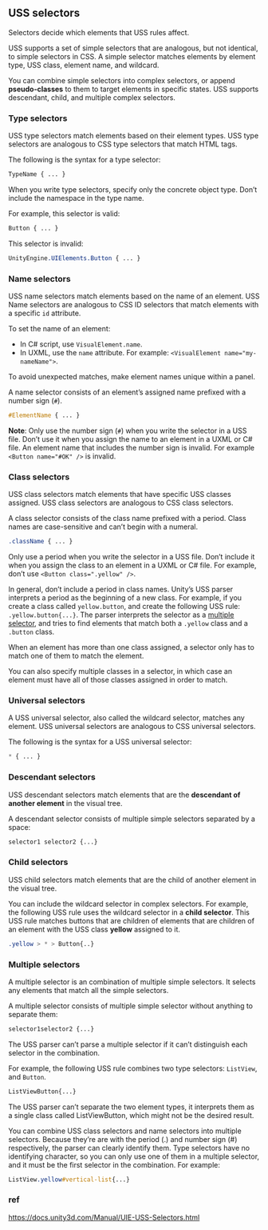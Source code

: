 ## USS selectors
Selectors decide which elements that USS rules affect.

USS supports a set of simple selectors that are analogous, but not identical, to simple selectors in CSS. A simple selector matches elements by element type, USS class, element name, and wildcard.


You can combine simple selectors into complex selectors, or append **pseudo-classes** to them to target elements in specific states. USS supports descendant, child, and multiple complex selectors.


### Type selectors
USS type selectors match elements based on their element types. USS type selectors are analogous to CSS type selectors that match HTML tags.


The following is the syntax for a type selector:

```css
TypeName { ... }
```

When you write type selectors, specify only the concrete object type. Don’t include the namespace in the type name.

For example, this selector is valid:

```css
Button { ... }
```

This selector is invalid:

```css
UnityEngine.UIElements.Button { ... }
```

### Name selectors

USS name selectors match elements based on the name of an element. USS Name selectors are analogous to CSS ID selectors that match elements with a specific `id` attribute.

To set the name of an element:

-   In C# script, use `VisualElement.name`.
-   In UXML, use the `name` attribute. For example: `<VisualElement name="my-nameName">`.

To avoid unexpected matches, make element names unique within a panel.

A name selector consists of an element’s assigned name prefixed with a number sign (`#`).

```css
#ElementName { ... }
```

**Note**: Only use the number sign (`#`) when you write the selector in a USS file. Don’t use it when you assign the name to an element in a UXML or C# file. An element name that includes the number sign is invalid. For example `<Button name="#OK" />` is invalid.


### Class selectors
USS class selectors match elements that have specific USS classes assigned. USS class selectors are analogous to CSS class selectors.


A class selector consists of the class name prefixed with a period. Class names are case-sensitive and can’t begin with a numeral.

```css
.className { ... }
```

Only use a period when you write the selector in a USS file. Don’t include it when you assign the class to an element in a UXML or C# file. For example, don’t use `<Button class=".yellow" />`.

In general, don’t include a period in class names. Unity’s USS parser interprets a period as the beginning of a new class. For example, if you create a class called `yellow.button`, and create the following USS rule: `.yellow.button{...}`. The parser interprets the selector as a [multiple selector](https://docs.unity3d.com/Manual/UIE-USS-Selectors-class.htmlUIE-USS-Selectors-multiple.html), and tries to find elements that match both a `.yellow` class and a `.button` class.

When an element has more than one class assigned, a selector only has to match one of them to match the element.

You can also specify multiple classes in a selector, in which case an element must have all of those classes assigned in order to match.


### Universal selectors

A USS universal selector, also called the wildcard selector, matches any element. USS universal selectors are analogous to CSS universal selectors.


The following is the syntax for a USS universal selector:

```css
* { ... }
```

### Descendant selectors
USS descendant selectors match elements that are the **descendant of another element** in the visual tree.

A descendant selector consists of multiple simple selectors separated by a space:

```css
selector1 selector2 {...}
```

### Child selectors

USS child selectors match elements that are the child of another element in the visual tree.

You can include the wildcard selector in complex selectors. For example, the following USS rule uses the wildcard selector in a **child selector**. This USS rule matches buttons that are children of elements that are children of an element with the USS class **yellow** assigned to it.

```css
.yellow > * > Button{..}
```


### Multiple selectors
A multiple selector is an combination of multiple simple selectors. It selects any elements that match all the simple selectors.

A multiple selector consists of multiple simple selector without anything to separate them:

```css
selector1selector2 {...}
```

The USS parser can’t parse a multiple selector if it can’t distinguish each selector in the combination.

For example, the following USS rule combines two type selectors: `ListView`, and `Button`.

```css
ListViewButton{...}
```

The USS parser can’t separate the two element types, it interprets them as a single class called ListViewButton, which might not be the desired result.


You can combine USS class selectors and name selectors into multiple selectors. Because they’re are with the period (.) and number sign (#) respectively, the parser can clearly identify them. Type selectors have no identifying character, so you can only use one of them in a multiple selector, and it must be the first selector in the combination. For example:

```css
ListView.yellow#vertical-list{...}
```



### ref 
https://docs.unity3d.com/Manual/UIE-USS-Selectors.html
